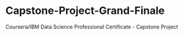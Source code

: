 # Capstone-Project-Grand-Finale
Coursera/IBM Data Science Professional Certificate - Capstone Project

